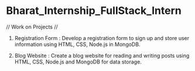 # Bharat_Internship_FullStack_Intern

// Work on Projects //

1. Registration Form :
Develop a registration form to sign up and store user information using HTML, CSS, Node.js in MongoDB.

2. Blog Website :
Create a blog website for reading and writing posts using HTML, CSS, Node.js and MongoDB for data storage.
